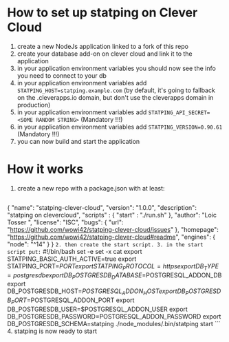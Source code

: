 # How to set up statping on Clever Cloud

1. create a new NodeJs application linked to a fork of this repo
2. create your database add-on on clever cloud and link it to the application
3. in your application environment variables you should now see the info you need to connect to your db
4. in your application environment variables add ```STATPING_HOST=statping.example.com``` (by default, it's going to fallback on the .cleverapps.io domain, but don't use the cleverapps domain in production)
5. in your application environment variables add ```STATPING_API_SECRET=<SOME RANDOM STRING>``` (Mandatory !!!)
6. in your application environment variables add ```STATPING_VERSION=0.90.61``` (Mandatory !!!)
7. you can now build and start the application

# How it works

1. create a new repo with a package.json with at least:
    ```
{
    "name": "statping-clever-cloud",
    "version": "1.0.0",
    "description": "statping on clevercloud",
    "scripts" : {
        "start" : "./run.sh"
    },
    "author": "Loic Tosser <wowi42>",
    "license": "ISC",
    "bugs": {
        "url": "https://github.com/wowi42/statping-clever-cloud/issues"
    },
    "homepage": "https://github.com/wowi42/statping-clever-cloud#readme",
    "engines": {
        "node": "^14"
    }
}
    ```
2. then create the start script.
3. in the start script put:
    ```
    #!/bin/bash
    set -e
    set -x
    cat
	export STATPING_BASIC_AUTH_ACTIVE=true
    export STATPING_PORT=$PORT
    export STATPING_PROTOCOL=https
    export DB_TYPE=postgresdb
    export DB_POSTGRESDB_DATABASE=$POSTGRESQL_ADDON_DB
    export DB_POSTGRESDB_HOST=$POSTGRESQL_ADDON_HOST
    export DB_POSTGRESDB_PORT=$POSTGRESQL_ADDON_PORT
    export DB_POSTGRESDB_USER=$POSTGRESQL_ADDON_USER
    export DB_POSTGRESDB_PASSWORD=POSTGRESQL_ADDON_PASSWORD
    export DB_POSTGRESDB_SCHEMA=statping
    ./node_modules/.bin/statping start
    ```
4. statping is now ready to start
